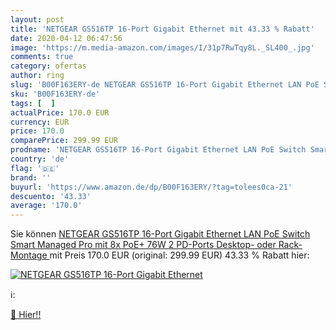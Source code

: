 ```yaml
---
layout: post
title: 'NETGEAR GS516TP 16-Port Gigabit Ethernet mit 43.33 % Rabatt'
date: 2020-04-12 06:47:56
image: 'https://m.media-amazon.com/images/I/31p7RwTqy8L._SL400_.jpg'
comments: true
category: ofertas
author: ring
slug: 'B00F163ERY-de NETGEAR GS516TP 16-Port Gigabit Ethernet LAN PoE Switch...'
sku: 'B00F163ERY-de'
tags: [  ]
actualPrice: 170.0 EUR
currency: EUR
price: 170.0
comparePrice: 299.99 EUR
prodname: 'NETGEAR GS516TP 16-Port Gigabit Ethernet LAN PoE Switch Smart Managed Pro  mit 8x PoE+ 76W  2 PD-Ports  Desktop- oder Rack-Montage '
country: 'de'
flag: '🇩🇪'
brand: ''
buyurl: 'https://www.amazon.de/dp/B00F163ERY/?tag=tolees0ca-21'
descuento: '43.33'
average: '170.0'
---
```


Sie können [NETGEAR GS516TP 16-Port Gigabit Ethernet LAN PoE Switch Smart Managed Pro  mit 8x PoE+ 76W  2 PD-Ports  Desktop- oder Rack-Montage ](https://www.amazon.de/dp/B00F163ERY/?tag=tolees0ca-21) mit Preis 170.0 EUR (original: 299.99 EUR) 43.33 % Rabatt hier:

[![NETGEAR GS516TP 16-Port Gigabit Ethernet](https://m.media-amazon.com/images/I/31p7RwTqy8L._SL400_.jpg)](https://www.amazon.de/dp/B00F163ERY/?tag=tolees0ca-21)

ℹ️:


[🛒 Hier!!](https://www.amazon.de/dp/B00F163ERY/?tag=tolees0ca-21)
